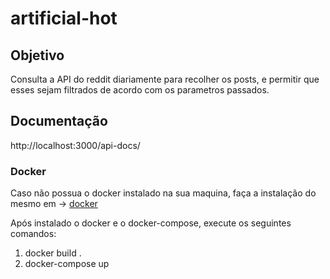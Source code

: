 # artificial-hot

## Objetivo

Consulta a API do reddit diariamente para recolher os posts, e permitir que esses sejam filtrados de acordo com os parametros passados.

## Documentação

http://localhost:3000/api-docs/

### Docker

Caso não possua o docker instalado na sua maquina, faça a instalação do mesmo em -> [docker](https://www.docker.com/get-started)

Após instalado o docker e o docker-compose, execute os seguintes comandos:

1. docker build .
2. docker-compose up

